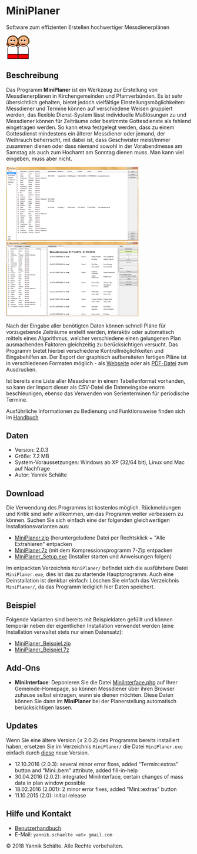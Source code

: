 # MiniPlaner

Software zum effizienten Erstellen hochwertiger Messdienerplänen

<img src="minis64.png"/>

## Beschreibung

Das Programm **MiniPlaner** ist ein Werkzeug zur Erstellung von Messdienerplänen in Kirchengemeinden und Pfarrverbünden. Es ist sehr übersichtlich gehalten, bietet jedoch vielfältige Einstellungsmöglichkeiten: Messdiener und Termine können auf verschiedene Weisen gruppiert werden, das flexible Dienst-System lässt individuelle Maßlösungen zu und Messdiener können für Zeiträume oder bestimmte Gottesdienste als fehlend eingetragen werden. So kann etwa festgelegt werden, dass zu einem Gottesdienst mindestens ein älterer Messdiener oder jemand, der Weihrauch beherrscht, mit dabei ist, dass Geschwister meist/immer zusammen dienen oder dass niemand sowohl in der Vorabendmesse am Samstag als auch zum Hochamt am Sonntag dienen muss. Man kann viel eingeben, muss aber nicht.

<img src="hauptfenster_minis.PNG" width="360"/> <img src="planer.PNG" width="360"/>

Nach der Eingabe aller benötigten Daten können schnell Pläne für vorzugebende Zeiträume erstellt werden, interaktiv oder automatisch mittels eines Algorithmus, welcher verschiedene einen gelungenen Plan ausmachenden Faktoren gleichzeitig zu berücksichtigen versucht. Das Programm bietet hierbei verschiedene Kontrollmöglichkeiten und Eingabehilfen an. Der Export der graphisch aufbereiteten fertigen Pläne ist in verschiedenen Formaten möglich - als [Webseite](Ministrantenplan_bsp.html) oder als [PDF-Datei](Ministrantenplan_bsp.pdf) zum Ausdrucken.

Ist bereits eine Liste aller Messdiener in einem Tabellenformat vorhanden, so kann der Import dieser als CSV-Datei die Dateneingabe enorm beschleunigen, ebenso das Verwenden von Serienterminen für periodische Termine.

Ausführliche Informationen zu Bedienung und Funktionsweise finden sich im [Handbuch](Handbuch.pdf)

## Daten

* Version: 2.0.3
* Größe: 7.2 MB
* System-Voraussetzungen: Windows ab XP (32/64 bit), Linux und Mac auf Nachfrage
* Autor: Yannik Schälte

## Download

Die Verwendung des Programms ist kostenlos möglich. Rückmeldungen und Kritik sind sehr willkommen, um das Programm weiter verbessern zu können. Suchen Sie sich einfach eine der folgenden gleichwertigen Installationsvarianten aus:

* [MiniPlaner.zip](MiniPlaner.zip) (heruntergeladene Datei per Rechtsklick + "Alle Extrahieren" entpacken
* [MiniPlaner.7z](MiniPlaner.7z) (mit dem Kompressionsprogramm 7-Zip entpacken
* [MiniPlaner_Setup.exe](MiniPlaner_Setup.exe) (Installer starten und Anweisungen folgen)

Im entpackten Verzeichnis ``MiniPlaner/`` befindet sich die ausführbare Datei ``MiniPlaner.exe``, dies ist das zu startende Hauptprogramm. Auch eine Deinstallation ist denkbar einfach: Löschen Sie einfach das Verzeichnis ``MiniPlaner/``, da das Programm lediglich hier Daten speichert.

## Beispiel

Folgende Varianten sind bereits mit Beispieldaten gefüllt und können temporär neben der eigentlichen Installation verwendet werden (eine Installation verwaltet stets nur einen Datensatz):

* [MiniPlaner_Beispiel.zip](MiniPlaner_Beispiel.zip)
* [MiniPlaner_Beispiel.7z](MiniPlaner_Beispiel.7z)

## Add-Ons

* **MiniInterface**: Deponieren Sie die Datei [MiniInterface.php](MiniInterface.php) auf Ihrer Gemeinde-Homepage, so können Messdiener über ihren Browser zuhause selbst eintragen, wann sie dienen möchten. Diese Daten können Sie dann im **MiniPlaner** bei der Planerstellung automatisch berücksichtigen lassen.

## Updates

Wenn Sie eine ältere Version (&le; 2.0.2) des Programms bereits installiert haben, ersetzen Sie im Verzeichnis ``MiniPlaner/`` die Datei ``MiniPlaner.exe`` einfach durch [diese](MiniPlaner.exe) neue Version.

* 12.10.2016 (2.0.3): several minor error fixes, added "Termin::extras" button and "Mini::bem" attribute, added fill-in-help
* 30.04.2016 (2.0.2): integrated MiniInterface, certain changes of mass data in plan window possible
* 18.02.2016 (2.001): 2 minor error fixes, added "Mini::extras" button
* 11.10.2015 (2.0): initial release

## Hilfe und Kontakt

* [Benutzerhandbuch](Handbuch.pdf)
* E-Mail: ``yannik.schaelte <at> gmail.com``


&copy; 2018 Yannik Schälte. Alle Rechte vorbehalten.
